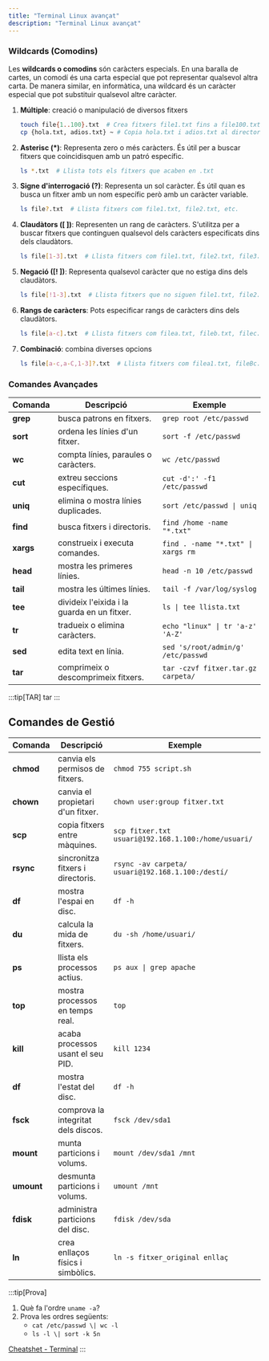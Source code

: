 ```yaml
---
title: "Terminal Linux avançat"
description: "Terminal Linux avançat"
---
```


### Wildcards (Comodins)

Les **wildcards o comodins** són caràcters especials.
En una baralla de cartes, un comodí és una carta especial que pot representar qualsevol altra carta.
De manera similar, en informàtica, una wildcard és un caràcter especial que pot substituir qualsevol altre caràcter.

1. **Múltiple**: creació o manipulació de diversos fitxers
   ```bash
   touch file{1..100}.txt  # Crea fitxers file1.txt fins a file100.txt
   cp {hola.txt, adios.txt} ~ # Copia hola.txt i adios.txt al directori del usuari
   ```

2. **Asterisc (*)**: Representa zero o més caràcters. És útil per a buscar fitxers que coincidisquen amb un patró específic.
   ```bash
   ls *.txt  # Llista tots els fitxers que acaben en .txt
   ```

3. **Signe d'interrogació (?)**: Representa un sol caràcter. És útil quan es busca un fitxer amb un nom específic però amb un caràcter variable.
   ```bash
   ls file?.txt  # Llista fitxers com file1.txt, file2.txt, etc.
   ```

4. **Claudàtors ([ ])**: Representen un rang de caràcters. S'utilitza per a buscar fitxers que continguen qualsevol dels caràcters especificats dins dels claudàtors.
   ```bash
   ls file[1-3].txt  # Llista fitxers com file1.txt, file2.txt, file3.txt
   ```

5. **Negació ([! ])**: Representa qualsevol caràcter que no estiga dins dels claudàtors.
   ```bash
   ls file[!1-3].txt  # Llista fitxers que no siguen file1.txt, file2.txt, file3.txt
   ```

6. **Rangs de caràcters**: Pots especificar rangs de caràcters dins dels claudàtors.
   ```bash
   ls file[a-c].txt  # Llista fitxers com filea.txt, fileb.txt, filec.txt
   ```

7. **Combinació**: combina diverses opcions
   ```bash
   ls file[a-c,a-C,1-3]?.txt  # Llista fitxers com filea1.txt, fileBc.txt, filecc.txt
   ```

### **Comandes Avançades**

| **Comanda** | **Descripció**                         | **Exemple**               |
|-------------|----------------------------------------|---------------------------|
| **grep**    | busca patrons en fitxers.              | `grep root /etc/passwd`   |
| **sort**    | ordena les línies d'un fitxer.         | `sort -f /etc/passwd`     |
| **wc**      | compta línies, paraules o caràcters.   | `wc /etc/passwd`          |
| **cut**     | extreu seccions específiques.          | `cut -d':' -f1 /etc/passwd`|
| **uniq**    | elimina o mostra línies duplicades.    | `sort /etc/passwd \| uniq`|
| **find**    | busca fitxers i directoris.            | `find /home -name "*.txt"`|
| **xargs**   | construeix i executa comandes.         | `find . -name "*.txt" \| xargs rm` |
| **head**    | mostra les primeres línies.            | `head -n 10 /etc/passwd`  |
| **tail**    | mostra les últimes línies.             | `tail -f /var/log/syslog` |
| **tee**     | divideix l'eixida i la guarda en un fitxer. | `ls \| tee llista.txt`   |
| **tr**      | tradueix o elimina caràcters.          | `echo "linux" \| tr 'a-z' 'A-Z'` |
| **sed**     | edita text en línia.                   | `sed 's/root/admin/g' /etc/passwd` |
| **tar**     | comprimeix o descomprimeix fitxers.    | `tar -czvf fitxer.tar.gz carpeta/` |

:::tip[TAR]
tar
:::

## **Comandes de Gestió**

| **Comanda** | **Descripció**                         | **Exemple**               |
|-------------|----------------------------------------|---------------------------|
| **chmod**   | canvia els permisos de fitxers.        | `chmod 755 script.sh`     |
| **chown**   | canvia el propietari d'un fitxer.      | `chown user:group fitxer.txt` |
| **scp**     | copia fitxers entre màquines.          | `scp fitxer.txt usuari@192.168.1.100:/home/usuari/` |
| **rsync**   | sincronitza fitxers i directoris.      | `rsync -av carpeta/ usuari@192.168.1.100:/destí/` |
| **df**      | mostra l'espai en disc.                | `df -h`                   |
| **du**      | calcula la mida de fitxers.            | `du -sh /home/usuari/`    |
| **ps**      | llista els processos actius.           | `ps aux \| grep apache`   |
| **top**     | mostra processos en temps real.        | `top`                     |
| **kill**    | acaba processos usant el seu PID.      | `kill 1234`               |
| **df**      | mostra l'estat del disc.               | `df -h`                   |
| **fsck**    | comprova la integritat dels discos.    | `fsck /dev/sda1`          |
| **mount**   | munta particions i volums.             | `mount /dev/sda1 /mnt`    |
| **umount**  | desmunta particions i volums.          | `umount /mnt`             |
| **fdisk**   | administra particions del disc.        | `fdisk /dev/sda`          |
| **ln**      | crea enllaços físics i simbòlics.      | `ln -s fitxer_original enllaç` |

:::tip[Prova]
1. Què fa l'ordre `uname -a`?
2. Prova les ordres següents:
   - `cat /etc/passwd \| wc -l`
   - `ls -l \| sort -k 5n`

  [Cheatshet - Terminal](https://terminaldelinux.com/terminal/cheatsheets/#chuleta-de-la-terminal-en-formato-pdf-gratis)
:::